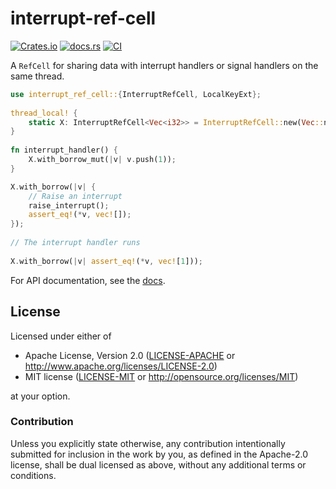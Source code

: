 # interrupt-ref-cell

[![Crates.io](https://img.shields.io/crates/v/interrupt-ref-cell)](https://crates.io/crates/interrupt-ref-cell)
[![docs.rs](https://img.shields.io/docsrs/interrupt-ref-cell)](https://docs.rs/interrupt-ref-cell)
[![CI](https://github.com/mkroening/interrupt-ref-cell/actions/workflows/ci.yml/badge.svg)](https://github.com/mkroening/interrupt-ref-cell/actions/workflows/ci.yml)

A `RefCell` for sharing data with interrupt handlers or signal handlers on the same thread.

```rust
use interrupt_ref_cell::{InterruptRefCell, LocalKeyExt};
 
thread_local! {
    static X: InterruptRefCell<Vec<i32>> = InterruptRefCell::new(Vec::new());
}
 
fn interrupt_handler() {
    X.with_borrow_mut(|v| v.push(1));
}

X.with_borrow(|v| {
    // Raise an interrupt
    raise_interrupt();
    assert_eq!(*v, vec![]);
});
 
// The interrupt handler runs
 
X.with_borrow(|v| assert_eq!(*v, vec![1]));
```

For API documentation, see the [docs].

[docs]: https://docs.rs/interrupt-ref-cell

## License

Licensed under either of

 * Apache License, Version 2.0
   ([LICENSE-APACHE](LICENSE-APACHE) or http://www.apache.org/licenses/LICENSE-2.0)
 * MIT license
   ([LICENSE-MIT](LICENSE-MIT) or http://opensource.org/licenses/MIT)

at your option.

### Contribution

Unless you explicitly state otherwise, any contribution intentionally submitted
for inclusion in the work by you, as defined in the Apache-2.0 license, shall be
dual licensed as above, without any additional terms or conditions.

